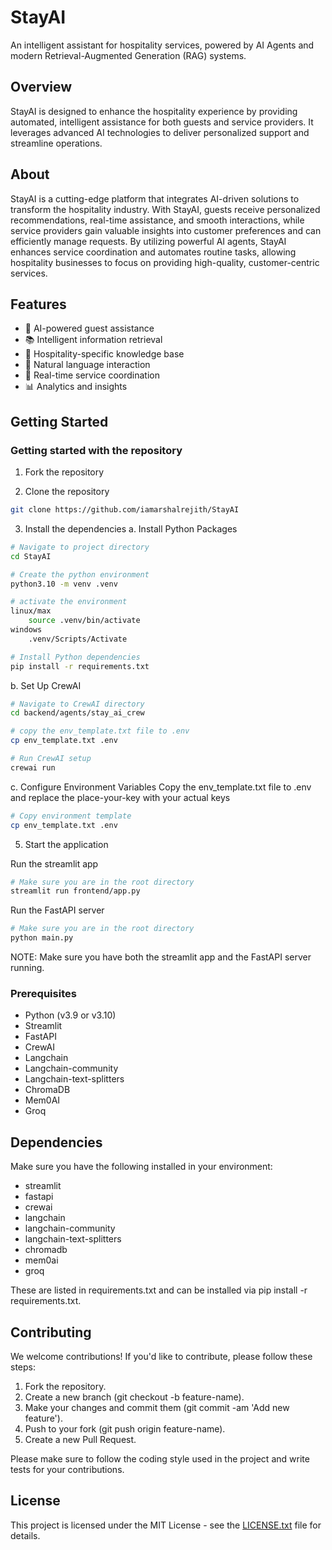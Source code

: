 # StayAI

An intelligent assistant for hospitality services, powered by AI Agents and modern Retrieval-Augmented Generation (RAG) systems.

## Overview

StayAI is designed to enhance the hospitality experience by providing automated, intelligent assistance for both guests and service providers. It leverages advanced AI technologies to deliver personalized support and streamline operations.

## About

StayAI is a cutting-edge platform that integrates AI-driven solutions to transform the hospitality industry. With StayAI, guests receive personalized recommendations, real-time assistance, and smooth interactions, while service providers gain valuable insights into customer preferences and can efficiently manage requests. By utilizing powerful AI agents, StayAI enhances service coordination and automates routine tasks, allowing hospitality businesses to focus on providing high-quality, customer-centric services.

## Features

- 🤖 AI-powered guest assistance
- 📚 Intelligent information retrieval
- 🏨 Hospitality-specific knowledge base
- 💬 Natural language interaction
- 🔄 Real-time service coordination
- 📊 Analytics and insights

## Getting Started

### Getting started with the repository

1. Fork the repository

2. Clone the repository

```bash
git clone https://github.com/iamarshalrejith/StayAI
```

3. Install the dependencies
   a. Install Python Packages

```bash
# Navigate to project directory
cd StayAI

# Create the python environment
python3.10 -m venv .venv

# activate the environment
linux/max
    source .venv/bin/activate
windows
    .venv/Scripts/Activate

# Install Python dependencies
pip install -r requirements.txt
```

b. Set Up CrewAI

```bash
# Navigate to CrewAI directory
cd backend/agents/stay_ai_crew

# copy the env_template.txt file to .env
cp env_template.txt .env

# Run CrewAI setup
crewai run
```

c. Configure Environment Variables
Copy the env_template.txt file to .env and replace the place-your-key with your actual keys

```bash
# Copy environment template
cp env_template.txt .env
```

5. Start the application

Run the streamlit app

```bash
# Make sure you are in the root directory
streamlit run frontend/app.py
```

Run the FastAPI server

```bash
# Make sure you are in the root directory
python main.py
```

NOTE: Make sure you have both the streamlit app and the FastAPI server running.

### Prerequisites

- Python (v3.9 or v3.10)
- Streamlit
- FastAPI
- CrewAI
- Langchain
- Langchain-community
- Langchain-text-splitters
- ChromaDB
- Mem0AI
- Groq

## Dependencies

Make sure you have the following installed in your environment:

- streamlit
- fastapi
- crewai
- langchain
- langchain-community
- langchain-text-splitters
- chromadb
- mem0ai
- groq

These are listed in requirements.txt and can be installed via pip install -r requirements.txt.

## Contributing
We welcome contributions! If you'd like to contribute, please follow these steps:

1) Fork the repository.
2) Create a new branch (git checkout -b feature-name).
3) Make your changes and commit them (git commit -am 'Add new feature').
4) Push to your fork (git push origin feature-name).
5) Create a new Pull Request.

Please make sure to follow the coding style used in the project and write tests for your contributions.

## License

This project is licensed under the MIT License - see the [LICENSE.txt](./LICENSE.txt) file for details.
